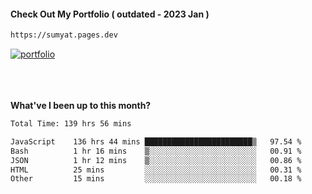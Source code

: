 #### Check Out My Portfolio ( outdated - 2023 Jan ) 
````bash
https://sumyat.pages.dev
````

<a href='https://sumyat.pages.dev/'>
    <img src='https://github.com/sumyat-aung/sumyat-aung/assets/108873224/c9b4f2be-c585-4dd3-84e1-692c3854a6d8' alt='portfolio' align='center' />
</a>


<br />
<br />


<br />
<br />

**What've I been up to this month?**

<!--START_SECTION:waka-->

```txt
Total Time: 139 hrs 56 mins

JavaScript    136 hrs 44 mins ████████████████████████▒   97.54 %
Bash          1 hr 16 mins    ▒░░░░░░░░░░░░░░░░░░░░░░░░   00.91 %
JSON          1 hr 12 mins    ▒░░░░░░░░░░░░░░░░░░░░░░░░   00.86 %
HTML          25 mins         ░░░░░░░░░░░░░░░░░░░░░░░░░   00.31 %
Other         15 mins         ░░░░░░░░░░░░░░░░░░░░░░░░░   00.18 %
```

<!--END_SECTION:waka-->




